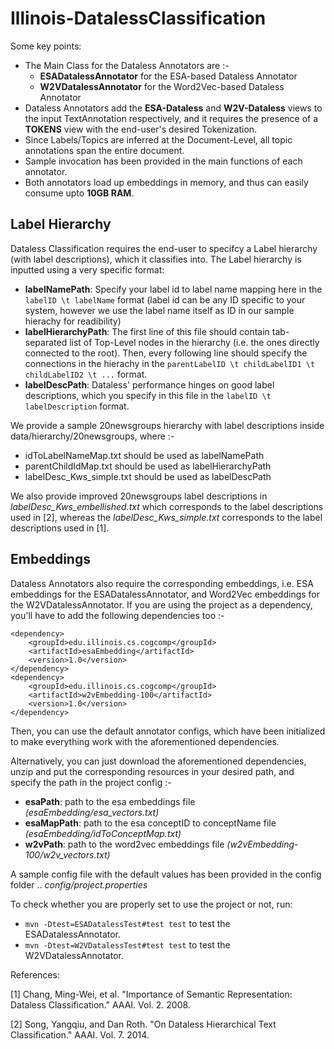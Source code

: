 # Illinois-DatalessClassification

Some key points:
- The Main Class for the Dataless Annotators are :-
  * **ESADatalessAnnotator** for the ESA-based Dataless Annotator
  * **W2VDatalessAnnotator** for the Word2Vec-based Dataless Annotator
- Dataless Annotators add the **ESA-Dataless** and **W2V-Dataless** views to the input TextAnnotation respectively, and it requires the presence of a **TOKENS** view with the end-user's desired Tokenization.
- Since Labels/Topics are inferred at the Document-Level, all topic annotations span the entire document.
- Sample invocation has been provided in the main functions of each annotator.
- Both annotators load up embeddings in memory, and thus can easily consume upto **10GB RAM**.


## Label Hierarchy
Dataless Classification requires the end-user to specifcy a Label hierarchy (with label descriptions), which it classifies into. The Label hierarchy is inputted using a very specific format:
* **labelNamePath**: Specify your label id to label name mapping here in the `labelID \t labelName` format 
  (label id can be any ID specific to your system, however we use the label name itself as ID in our sample hierachy for readibility)
* **labelHierarchyPath**: The first line of this file should contain tab-separated list of Top-Level nodes in the hierarchy (i.e. the ones directly connected to the root). Then, every following line should specify the connections in the hierachy in the `parentLabelID \t childLabelID1 \t childLabelID2 \t ...` format.
* **labelDescPath**: Dataless' performance hinges on good label descriptions, which you specify in this file in the `labelID \t labelDescription` format.

We provide a sample 20newsgroups hierarchy with label descriptions inside data/hierarchy/20newsgroups, where :-
* idToLabelNameMap.txt should be used as labelNamePath
* parentChildIdMap.txt should be used as labelHierarchyPath
* labelDesc\_Kws\_simple.txt should be used as labelDescPath

We also provide improved 20newsgroups label descriptions in *labelDesc\_Kws\_embellished.txt* which corresponds to the label descriptions used in [2], whereas the *labelDesc\_Kws\_simple.txt* corresponds to the label descriptions used in [1].

## Embeddings
Dataless Annotators also require the corresponding embeddings, i.e. ESA embeddings for the ESADatalessAnnotator, and Word2Vec embeddings for the W2VDatalessAnnotator. If you are using the project as a dependency, you'll have to add the following dependencies too :-

	<dependency>
		<groupId>edu.illinois.cs.cogcomp</groupId>
		<artifactId>esaEmbedding</artifactId>
		<version>1.0</version>
	</dependency>
	<dependency>
		<groupId>edu.illinois.cs.cogcomp</groupId>
		<artifactId>w2vEmbedding-100</artifactId>
		<version>1.0</version>
	</dependency>

Then, you can use the default annotator configs, which have been initialized to make everything work with the aforementioned dependencies.

Alternatively, you can just download the aforementioned dependencies, unzip and put the corresponding resources in your desired path, and specify the path in the project config :-
* **esaPath**: path to the esa embeddings file *(esaEmbedding/esa_vectors.txt)*
* **esaMapPath**: path to the esa conceptID to conceptName file *(esaEmbedding/idToConceptMap.txt)*
* **w2vPath**: path to the word2vec embeddings file *(w2vEmbedding-100/w2v\_vectors.txt)*

A sample config file with the default values has been provided in the config folder .. *config/project.properties*

To check whether you are properly set to use the project or not, run:
* `mvn -Dtest=ESADatalessTest#test test` to test the ESADatalessAnnotator.
* `mvn -Dtest=W2VDatalessTest#test test` to test the W2VDatalessAnnotator.


References:

[1] Chang, Ming-Wei, et al. "Importance of Semantic Representation: Dataless Classification." AAAI. Vol. 2. 2008.

[2] Song, Yangqiu, and Dan Roth. "On Dataless Hierarchical Text Classification." AAAI. Vol. 7. 2014.
